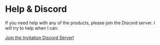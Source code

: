 ﻿# Help & Discord

If you need help with any of the products, please join the Discord server. I will try to help when I can:

[Join the Invitation Discord Server!](https://discord.com/invite/58fWAUTYF8)
